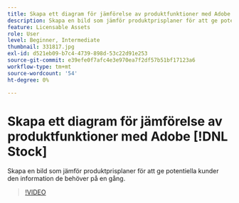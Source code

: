 ```yaml
---
title: Skapa ett diagram för jämförelse av produktfunktioner med Adobe [!DNL Stock]
description: Skapa en bild som jämför produktprisplaner för att ge potentiella kunder den information de behöver så snabbt som möjligt
feature: Licensable Assets
role: User
level: Beginner, Intermediate
thumbnail: 331817.jpg
exl-id: d521eb09-b7c4-4739-898d-53c22d91e253
source-git-commit: e39efe0f7afc4e3e970ea7f2df57b51bf17123a6
workflow-type: tm+mt
source-wordcount: '54'
ht-degree: 0%

---
```


# Skapa ett diagram för jämförelse av produktfunktioner med Adobe [!DNL Stock]

Skapa en bild som jämför produktprisplaner för att ge potentiella kunder den information de behöver på en gång.

>[!VIDEO](https://video.tv.adobe.com/v/331817?hidetitle=true)
